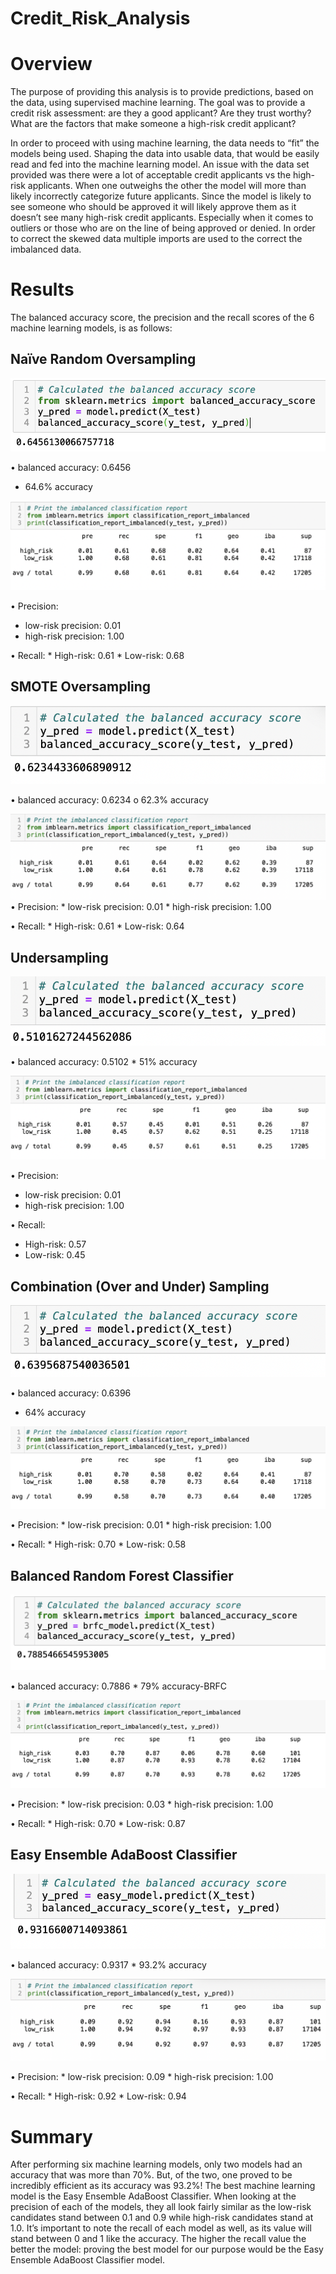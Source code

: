 # Credit_Risk_Analysis

# Overview

The purpose of providing this analysis is to provide predictions, based on the data, using supervised machine learning. The goal was to provide a credit risk assessment: are they a good applicant? Are they trust worthy? What are the factors that make someone a high-risk credit applicant? 

In order to proceed with using machine learning, the data needs to “fit” the models being used. Shaping the data into usable data, that would be easily read and fed into the machine learning model. An issue with the data set provided was there were a lot of acceptable credit applicants vs the high-risk applicants. When one outweighs the other the model will more than likely incorrectly categorize future applicants. Since the model is likely to see someone who should be approved it will likely approve them as it doesn’t see many high-risk credit applicants. Especially when it comes to outliers or those who are on the line of being approved or denied. In order to correct the skewed data multiple imports are used to the correct the imbalanced data. 

# Results

The balanced accuracy score, the precision and the recall scores of the 6 machine learning models, is as follows: 

## Naïve Random Oversampling

![](images/oversample_acc.png)

•	balanced accuracy: 0.6456 
   *	64.6% accuracy 

![](images/oversample_report.png)

•	Precision: 
   * low-risk precision: 0.01
   * high-risk precision: 1.00

•	Recall: 
	 * High-risk: 0.61
	 * Low-risk: 0.68

## SMOTE Oversampling 

![](images/SMOTE_acc.png)

•	balanced accuracy: 0.6234
o	62.3% accuracy 

![](images/SMOTE_report.png)
•	Precision: 
	* low-risk precision: 0.01
	* high-risk precision: 1.00
	
•	Recall: 
 	* High-risk: 0.61
	* Low-risk: 0.64

## Undersampling 

![](images/under_acc.png)

•	balanced accuracy: 0.5102
    * 51% accuracy 

![](images/under_report.png)

•	Precision: 
 * low-risk precision: 0.01
 * high-risk precision: 1.00
 
•	Recall: 
 * High-risk: 0.57
 * Low-risk: 0.45

## Combination (Over and Under) Sampling

![](images/combo_acc.png)

•	balanced accuracy: 0.6396 
 * 64% accuracy 

![](images/combo_report.png)

•	Precision: 
	* low-risk precision: 0.01
	* high-risk precision: 1.00
	
•	Recall: 
	* High-risk: 0.70
	* Low-risk: 0.58


## Balanced Random Forest Classifier

![](images/BRFC_acc.png)

•	balanced accuracy: 0.7886
	* 79% accuracy-BRFC

![](images/BRFC_report.png)

•	Precision: 
 	* low-risk precision: 0.03
 	* high-risk precision: 1.00
	
•	Recall: 
 	* High-risk: 0.70
	* Low-risk: 0.87


## Easy Ensemble AdaBoost Classifier

![](images/ENABC_acc.png)

•	balanced accuracy: 0.9317
	* 93.2% accuracy 

![](images/ENABC_report.png)

•	Precision: 
	* low-risk precision: 0.09
	* high-risk precision: 1.00
	
•	Recall: 
	* High-risk: 0.92
	* Low-risk: 0.94


# Summary 
After performing six machine learning models, only two models had an accuracy that was more than 70%. But, of the two, one proved to be incredibly efficient as its accuracy was 93.2%! The best machine learning model is the Easy Ensemble AdaBoost Classifier. When looking at the precision of each of the models, they all look fairly similar as the low-risk candidates stand between 0.1 and 0.9 while high-risk candidates stand at 1.0. It’s important to note the recall of each model as well, as its value will stand between 0 and 1 like the accuracy. The higher the recall value the better the model: proving the best model for our purpose would be the Easy Ensemble AdaBoost Classifier model.

